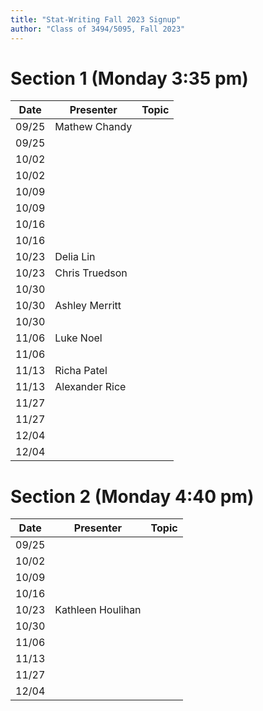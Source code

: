 ```yaml
---
title: "Stat-Writing Fall 2023 Signup"
author: "Class of 3494/5095, Fall 2023"
--- 
```




# Section 1 (Monday 3:35 pm)

 Date  |  Presenter          | Topic
------ | ------------------- | ------
09/25  | Mathew Chandy       | 
09/25  |                     | 
10/02  |                     | 
10/02  |                     | 
10/09  |                     | 
10/09  |                     | 
10/16  |                     | 
10/16  |                     | 
10/23  |  Delia Lin          | 
10/23  |  Chris Truedson     | 
10/30  |                     | 
10/30  | Ashley Merritt      | 
10/30  |                     | 
11/06  | Luke Noel           | 
11/06  |                     | 
11/13  | Richa Patel         | 
11/13  | Alexander Rice      | 
11/27  |                     | 
11/27  |                     | 
12/04  |                     | 
12/04  |                     | 

# Section 2 (Monday 4:40 pm)

 Date  |  Presenter          | Topic
------ | ------------------- | ------
09/25  |                     | 
10/02  |                     | 
10/09  |                     | 
10/16  |                     | 
10/23  | Kathleen Houlihan   | 
10/30  |                     | 
11/06  |                     | 
11/13  |                     | 
11/27  |                     | 
12/04  |                     | 

